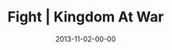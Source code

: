 ---
layout: message
category: message
series: "Kingdom Come"
title: "Fight | Kingdom At War"
date: 2013-11-02-00-00
message_id: 829
audio-description: ""
audio: "http://www.crossroads.net/players/media/hq/110213Web.mp3"
audio-title: "Fight | Kingdom At War"
audio-duration: "41:51"
video-description: ""
video-title: "Fight | Kingdom At War"
video: "https://s3.amazonaws.com/crossroadsvideomessages/110213Web.mp4"
video-poster: "https://www.crossroads.net/uploadedfiles/110213 BT 640x360.jpg"
program-description: "Program - WK4 Kingdom Come"
program: "http://www.crossroads.net/players/media/hq/KingdomProgram_Week4_LO.pdf"
program-title: "Fight | Kingdom At War"
---